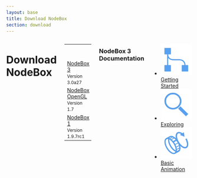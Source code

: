 ```yaml
---
layout: base
title: Download NodeBox
section: download
---
```


<div class="sixteen columns">
  <h1>Download NodeBox</h1>


  <table id="download-table" class="sixteen columns">
    <tr class="platforms">
      <th class="version"></th>
      <th class="mac">Mac OS X</th>
      <th class="windows">Windows</th>
      <th class="linux">Linux</th>
    </tr>
    <tr>
      <td class="version"><a href="/node/">NodeBox 3</a><br><small>Version 3.0a27</small></td>
      <td class="mac"><a href="https://github.com/downloads/nodebox/nodebox/NodeBox.zip" class="button">Download</a></td>
      <td class="windows"><a href="https://github.com/downloads/nodebox/nodebox/NodeBoxSetup.exe" class="button">Download</a></td>
      <td class="linux"><a href="javascript:showLinuxDownloadInstructions()" class="button">Instructions</a></td>
    </tr>
    <tr>
      <td class="version"><a href="/opengl/">NodeBox OpenGL</a><br><small>Version 1.7</small></td>
      <td colspan="3" class="mac windows linux"><a href="https://github.com/downloads/nodebox/nodebox-opengl/nodebox-gl-1.7.zip" class="button">Download</a></td>
    </tr>
    <tr>
      <td class="version"><a href="/code/">NodeBox 1</a><br><small>Version 1.9.7rc1</small></td>
      <td class="mac"><a href="https://github.com/downloads/nodebox/nodebox-pyobjc/NodeBox-1.9.7rc1.zip" class="button">Download</a></td>
      <td><em>N/A</em></td>
      <td><em>N/A</em></td>
    </tr>
  </table>

  <div id="nodebox-3-linux-instructions" style="display:none;" class="popup">
    <a class="close-button" href="javascript:hideLinuxDownloadInstructions();">x</a>
    <h3>Downloading NodeBox 3 for Linux</h3>
    <p>We don't have a package ready, but executing the following commands in the terminal will get you going:</p>
    <pre>
       sudo apt-get install git-core openjdk-6-jdk ant
       git clone git://github.com/nodebox/nodebox.git
       cd nodebox
       ant run
    </pre>
  </div>

  <h3>NodeBox 3 Documentation</h3>

  <ul id="bootcamp">
    <li class="three columns">
      <a href="/node/documentation/tutorial/getting-started.html">
        <img src="/media/node/documentation/index-getting-started.png">
        <span>Getting Started</span>
      </a>
    </li>
    <li class="three columns">
      <a href="/node/documentation/tutorial/exploring.html">
        <img src="/media/node/documentation/index-exploring.png">
        <span>Exploring</span>
      </a>
    </li>
    <li class="three columns">
      <a href="/node/documentation/tutorial/animation.html">
        <img src="/media/node/documentation/index-animation.png">
        <span>Basic Animation</span>
      </a>
    </li>
  </ul>

</div>

<script>
  var os = 'other';
  if (navigator.appVersion.indexOf('Win') != -1) os = 'windows';
  if (navigator.appVersion.indexOf('Mac') != -1) os = 'mac';
  if (navigator.appVersion.indexOf('Linux') != -1 || navigator.userAgent.indexOf('Linux') != -1 || navigator.userAgent.indexOf('Unix') != -1) os = 'linux';

  $('.' + os).addClass('highlight');

  function showLinuxDownloadInstructions() {
    $('#nodebox-3-linux-instructions').show();
  }

  function hideLinuxDownloadInstructions() {
    $('#nodebox-3-linux-instructions').hide();
  }


</script>
